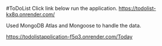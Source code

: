 #ToDoList
Click link below run the application.
https://todolist-kx8q.onrender.com/

Used MongoDB Atlas and Mongoose to handle the data.

https://todolistapplication-f5q3.onrender.com/Today
